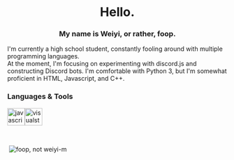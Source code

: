 # <h1 align="center">Hello.</h1>

### <h3 align="center">My name is Weiyi, or rather, foop.</h3>

I'm currently a high school student, constantly fooling around with multiple programming languages. <br>
At the moment, I'm focusing on experimenting with discord.js and constructing Discord bots. 
I'm comfortable with Python 3, but I'm somewhat proficient in HTML, Javascript, and C++.

### Languages & Tools 
<p><a href="https://developer.mozilla.org/en-US/docs/Web/JavaScript" target="_blank"><img src="https://devicons.github.io/devicon/devicon.git/icons/javascript/javascript-original.svg" alt="javascript" width="40" height="40"/></a><a href="https://code.visualstudio.com/" target="_blank"><img src="https://devicons.github.io/devicon/devicon.git/icons/visualstudio/visualstudio-plain.svg" alt="visualstudio" width="40" height="40"/></a></p>

<br>

<p>&nbsp;<img align="center" src="https://github-readme-stats.vercel.app/api?username=weiyi-m&show_icons=true&theme=dark" alt="foop, not weiyi-m" /></p>
